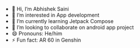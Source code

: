 - 👋 Hi, I’m Abhishek Saini
- 👀 I’m interested in App development
- 🌱 I’m currently learning Jetpack Compose
- 💞️ I’m looking to collaborate on android app project
- 😄 Pronouns: He/him
- ⚡ Fun fact: AR 60 in Genshin

<!---
Abhisheksaini25/Abhisheksaini25 is a ✨ special ✨ repository because its `README.md` (this file) appears on your GitHub profile.
You can click the Preview link to take a look at your changes.
--->
